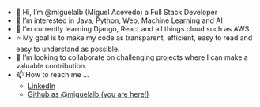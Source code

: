 - 👋 Hi, I’m @miguelalb (Miguel Acevedo) a Full Stack Developer
- 👀 I’m interested in Java, Python, Web, Machine Learning and AI
- 🌱 I’m currently learning Django, React and all things cloud such as AWS
- ⭐ My goal is to make my code as transparent, efficient, easy to read and easy to understand as possible.
- 💞️ I’m looking to collaborate on challenging projects where I can make a valuable contribution.
- 📫 How to reach me ...
  - [LinkedIn](https://www.linkedin.com/in/miguel-acevedo)
  - [Github as @miguelalb (you are here!)](https://github.com/miguelalb)

<!---
miguelalb/miguelalb is a ✨ special ✨ repository because its `README.md` (this file) appears on your GitHub profile.
You can click the Preview link to take a look at your changes.
--->

